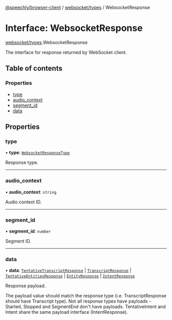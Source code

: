 [@speechly/browser-client](../README.md) / [websocket/types](../modules/websocket_types.md) / WebsocketResponse

# Interface: WebsocketResponse

[websocket/types](../modules/websocket_types.md).WebsocketResponse

The interface for response returned by WebSocket client.

## Table of contents

### Properties

- [type](websocket_types.WebsocketResponse.md#type)
- [audio\_context](websocket_types.WebsocketResponse.md#audio_context)
- [segment\_id](websocket_types.WebsocketResponse.md#segment_id)
- [data](websocket_types.WebsocketResponse.md#data)

## Properties

### type

• **type**: [`WebsocketResponseType`](../enums/websocket_types.WebsocketResponseType.md)

Response type.

___

### audio\_context

• **audio\_context**: `string`

Audio context ID.

___

### segment\_id

• **segment\_id**: `number`

Segment ID.

___

### data

• **data**: [`TentativeTranscriptResponse`](websocket_types.TentativeTranscriptResponse.md) \| [`TranscriptResponse`](websocket_types.TranscriptResponse.md) \| [`TentativeEntitiesResponse`](websocket_types.TentativeEntitiesResponse.md) \| [`EntityResponse`](websocket_types.EntityResponse.md) \| [`IntentResponse`](websocket_types.IntentResponse.md)

Response payload.

The payload value should match the response type (i.e. TranscriptResponse should have Transcript type).
Not all response types have payloads - Started, Stopped and SegmentEnd don't have payloads.
TentativeIntent and Intent share the same payload interface (IntentResponse).
